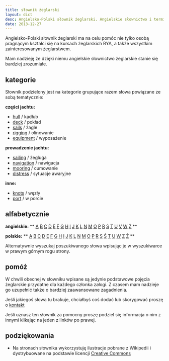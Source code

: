 ```yaml
---
title: słownik żeglarski 
layout: dict
desc: Angielsko-Polski słownik żeglarski. Angielskie słownictwo i terminologia żeglarska pomocna w ukończeniu kursów RYA. 
date: 2013-12-27
---
```

Angielsko-Polski słownik żeglarski ma na celu pomóc nie tylko osobą pragnącym kształci się na kursach żeglarskich RYA, 
a także wszystkim zainteresowanym żeglarstwem.   

Mam nadzieję że dzięki niemu angielskie słownictwo żeglarskie stanie się bardziej zrozumiałe.


kategorie
----------

Słownik podzielony jest na kategorie grupujące razem słowa powiązane ze sobą tematycznie:

**części jachtu:**

* [hull](/dict/hull.html) / kadłub
* [deck](/dict/deck.html) / pokład
* [sails](/dict/sails.html) / żagle
* [rigging](/dict/rigging.html) / olinowanie    
* [equipment](/dict/equipment.html) / wyposażenie   
   
**prowadzenie jachtu:**

* [sailing](/dict/sailing.html) / żegluga    
* [navigation](/dict/navigation.html) / nawigacja 
* [mooring](/dict/mooring.html) / cumowanie     
* [distress](/dict/distress.html) / sytuacje awaryjne 

**inne:**

* [knots](/dict/knots.html) / węzły 
* [port](/dict/port.html) / w porcie 


alfabetycznie 
--------

**angielskie:** 
**
[A](/dict/en/a.html)
[B](/dict/en/b.html)
[C](/dict/en/c.html)
[D](/dict/en/d.html)
[E](/dict/en/e.html)
[F](/dict/en/f.html)
[G](/dict/en/g.html)
[H](/dict/en/h.html)
[I](/dict/en/i.html)
[J](/dict/en/j.html)
[K](/dict/en/k.html)
[L](/dict/en/l.html)
[N](/dict/en/n.html)
[M](/dict/en/m.html)
[O](/dict/en/o.html)
[P](/dict/en/p.html)
[R](/dict/en/r.html)
[S](/dict/en/s.html)
[T](/dict/en/t.html)
[U](/dict/en/u.html)
[V](/dict/en/v.html)
[W](/dict/en/w.html)
[Z](/dict/en/z.html)
**


**polskie:** 
**
[A](/dict/pl/a.html)
[B](/dict/pl/b.html)
[C](/dict/pl/c.html)
[D](/dict/pl/d.html)
[E](/dict/pl/e.html)
[F](/dict/pl/f.html)
[G](/dict/pl/g.html)
[H](/dict/pl/h.html)
[I](/dict/pl/i.html)
[J](/dict/pl/j.html)
[K](/dict/pl/k.html)
[L](/dict/pl/l.html)
[N](/dict/pl/n.html)
[M](/dict/pl/m.html)
[O](/dict/pl/o.html)
[P](/dict/pl/p.html)
[R](/dict/pl/r.html)
[S](/dict/pl/s.html)
[Ś](/dict/pl/ś.html)
[T](/dict/pl/t.html)
[U](/dict/pl/u.html)
[W](/dict/pl/w.html)
[Z](/dict/pl/z.html)
[Ż](/dict/pl/ż.html)
**

Alternatywnie wyszukaj poszukiwanego słowa wpisując je w wyszukiwarce w prawym górnym rogu strony.
  
  
pomóż
------

W chwili obecnej w słowniku wpisane są jedynie podstawowe pojęcia żeglarskie przydatne dla każdego członka załogi. 
Z czasem mam nadzieje go uzupełnić także o bardziej zaawansowane zagadnienia.

Jeśli jakiegoś słowa tu brakuje, chciałbyś coś dodać lub skorygować proszę o [kontakt](http://stryjski.net/arek/email.html)

Jeśli uznasz ten słownik za pomocny proszę podziel się informacja o nim z innymi klikając na jeden z linków po prawej.

podziękowania
---------------

* Na stronach słownika wykorzystuję ilustracje pobrane z Wikipedii i dystrybuowane na podstawie licencji [Creative Commons](http://en.wikipedia.org/wiki/Creative_Commons)


